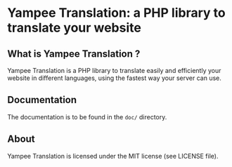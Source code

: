 Yampee Translation: a PHP library to translate your website
=============================================================

What is Yampee Translation ?
----------------------------

Yampee Translation is a PHP library to translate easily and efficiently your website in
different languages, using the fastest way your server can use.

Documentation
-------------

The documentation is to be found in the `doc/` directory.

About
-------

Yampee Translation is licensed under the MIT license (see LICENSE file).